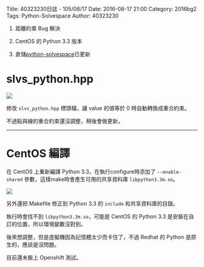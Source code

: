 Title: 40323230日誌 - 105/08/17
Date: 2016-08-17 21:00
Category: 2016bg2
Tags: Python-Solvespace
Author: 40323230


1. 距離約束 Bug 解決

1. CentOS 的 Python 3.3 版本

1. 倉儲[python-solvespace](https://github.com/40323230/python-solvespace"github.com")已更新

<!-- PELICAN_END_SUMMARY -->

slvs_python.hpp
===

<img src="http://i.imgur.com/tl8Nkk3.jpg" >

修改 `slvs_python.hpp` 標頭檔，讓 value 的值等於 0 時自動轉換成重合約束。

不過點與線的重合約束還沒調整，稍後會做更新。

<hr>

CentOS 編譯
===

在 CentOS 上重新編譯 Python 3.3，在執行configure時添加了 `--enable-shared` 參數，這樣make時會產生可用的共享資料庫 `libpython3.3m.so`。

<img src="http://i.imgur.com/2d8tkYE.png" >

另外還把 Makefile 修正到 Python 3.3 的 `include` 和共享資料庫的目錄。

執行時會找不到 `libpython3.3m.so`，可能是 CentOS 的 Python 3.3 是安裝在自訂的位置，所以環境變數沒對到。

後來想調整，但是虛擬機因為記憶體太少而卡住了，不過 Redhat 的 Python 是原生的，應該是沒問題。

目前還未搬上 Openshift 測試。
